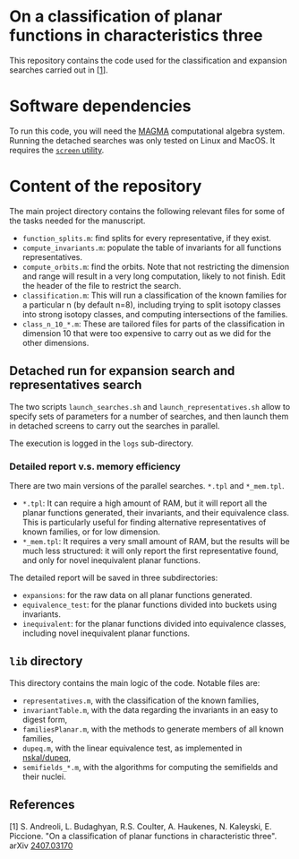 # On a classification of planar functions in characteristics three

This repository contains the code used for the classification and expansion searches carried out in [[1](#1)].

# Software dependencies

To run this code, you will need the [MAGMA](http://magma.maths.usyd.edu.au/magma/) computational algebra system.
Running the detached searches was only tested on Linux and MacOS. It requires the [`screen` utility](https://linux.die.net/man/1/screen).

# Content of the repository

The main project directory contains the following relevant files for some of the tasks needed for the manuscript.

* `function_splits.m`: find splits for every representative, if they exist.
* `compute_invariants.m`: populate the table of invariants for all functions representatives.
* `compute_orbits.m`: find the orbits. Note that not restricting the dimension and range will result in a very long computation, likely to not finish. Edit the header of the file to restrict the search.
* `classification.m`: This will run a classification of the known families for a particular n (by default n=8), including trying to split isotopy classes into strong isotopy classes, and computing intersections of the families.
* `class_n_10_*.m`: These are tailored files for parts of the classification in dimension 10 that were too expensive to carry out as we did for the other dimensions.

## Detached run for expansion search and representatives search

The two scripts `launch_searches.sh` and `launch_representatives.sh` allow to specify sets of parameters for a number of searches,
and then launch them in detached screens to carry out the searches in parallel.

The execution is logged in the `logs` sub-directory. 

### Detailed report v.s. memory efficiency

There are two main versions of the parallel searches. `*.tpl` and `*_mem.tpl`. 

* `*.tpl`: It can require a high amount of RAM, but it will report all the planar functions generated, their invariants, and their equivalence class. This is particularly useful for finding alternative representatives of known families, or for low dimension.
* `*_mem.tpl`: It requires a very small amount of RAM, but the results will be much less structured: it will only report the first representative found, and only for novel inequivalent planar functions.

The detailed report will be saved in three subdirectories:
* `expansions`: for the raw data on all planar functions generated.
* `equivalence_test`: for the planar functions divided into buckets using invariants.
* `inequivalent`: for the planar functions divided into equivalence classes, including novel inequivalent planar functions.

## `lib` directory

This directory contains the main logic of the code. Notable files are:

* `representatives.m`, with the classification of the known families,
* `invariantTable.m`, with the data regarding the invariants in an easy to digest form,
* `familiesPlanar.m`, with the methods to generate members of all known families,
* `dupeq.m`, with the linear equivalence test, as implemented in [nskal/dupeq](https://github.com/nskal/dupeq/tree/main),
* `semifields_*.m`, with the algorithms for computing the semifields and their nuclei.

## References
<a id="1">[1]</a>
S. Andreoli, L. Budaghyan, R.S. Coulter, A. Haukenes, N. Kaleyski, E. Piccione. "On a classification of planar functions in characteristic three". arXiv [2407.03170](https://arxiv.org/abs/2407.03170)
